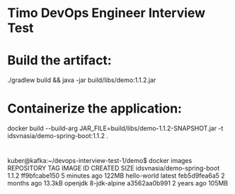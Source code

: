 # Timo DevOps Engineer Interview Test
# Build the artifact:
./gradlew build && java -jar build/libs/demo:1.1.2.jar
#
# Containerize the application:
docker build --build-arg JAR_FILE=build/libs/demo-1.1.2-SNAPSHOT.jar  -t idsvnasia/demo-spring-boot:1.1.2  .
#
#
kuber@kafka:~/devops-interview-test-1/demo$ docker images
REPOSITORY                   TAG            IMAGE ID       CREATED         SIZE
idsvnasia/demo-spring-boot   1.1.2          ff9bfcabe150   5 minutes ago   122MB
hello-world                  latest         feb5d9fea6a5   2 months ago    13.3kB
openjdk                      8-jdk-alpine   a3562aa0b991   2 years ago     105MB
